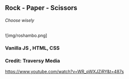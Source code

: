 ## Rock - Paper - Scissors


###### Choose wisely
![img/roshambo.png]

### Vanilla JS , HTML, CSS

### Credit: Traversy Media
https://www.youtube.com/watch?v=WR_pWXJZiRY&t=487s